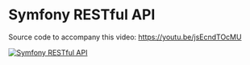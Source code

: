 # Symfony RESTful API

Source code to accompany this video: https://youtu.be/jsEcndTOcMU

[![Symfony RESTful API](https://img.youtube.com/vi/jsEcndTOcMU/0.jpg)](https://youtu.be/jsEcndTOcMU)
